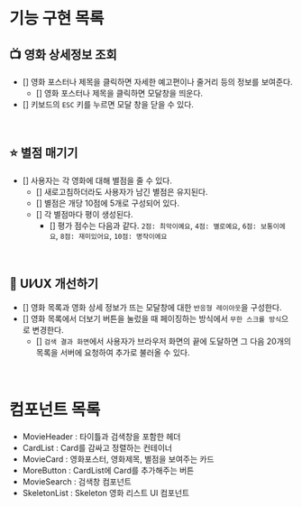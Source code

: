 # 기능 구현 목록

## 📺 영화 상세정보 조회

- [] 영화 포스터나 제목을 클릭하면 자세한 예고편이나 줄거리 등의 정보를 보여준다.
  - [] 영화 포스터나 제목을 클릭하면 모달창을 띄운다.
- [] 키보드의 `ESC` 키를 누르면 모달 창을 닫을 수 있다.

<br>

## ⭐️ 별점 매기기

- [] 사용자는 각 영화에 대해 별점을 줄 수 있다.
  - [] 새로고침하더라도 사용자가 남긴 별점은 유지된다.
  - [] 별점은 개당 10점에 5개로 구성되어 있다.
  - [] 각 별점마다 평이 생성된다.
    - [] 평가 점수는 다음과 같다.
      `2점: 최악이예요`,
      `4점: 별로예요`,
      `6점: 보통이에요`,
      `8점: 재미있어요`,
      `10점: 명작이에요`

<br>

## 📐 UI⁄UX 개선하기

- [] 영화 목록과 영화 상세 정보가 뜨는 모달창에 대한 `반응형 레이아웃`을 구성한다.
- [] 영화 목록에서 더보기 버튼을 눌렀을 때 페이징하는 방식에서 `무한 스크롤 방식`으로 변경한다.
  - [] `검색 결과 화면`에서 사용자가 브라우저 화면의 끝에 도달하면 그 다음 20개의 목록을 서버에 요청하여 추가로 불러올 수 있다.

<br>

# 컴포넌트 목록

- MovieHeader : 타이틀과 검색창을 포함한 헤더
- CardList : Card를 감싸고 정렬하는 컨테이너
- MovieCard : 영화포스터, 영화제목, 별점을 보여주는 카드
- MoreButton : CardList에 Card를 추가해주는 버튼
- MovieSearch : 검색창 컴포넌트
- SkeletonList : Skeleton 영화 리스트 UI 컴포넌트
